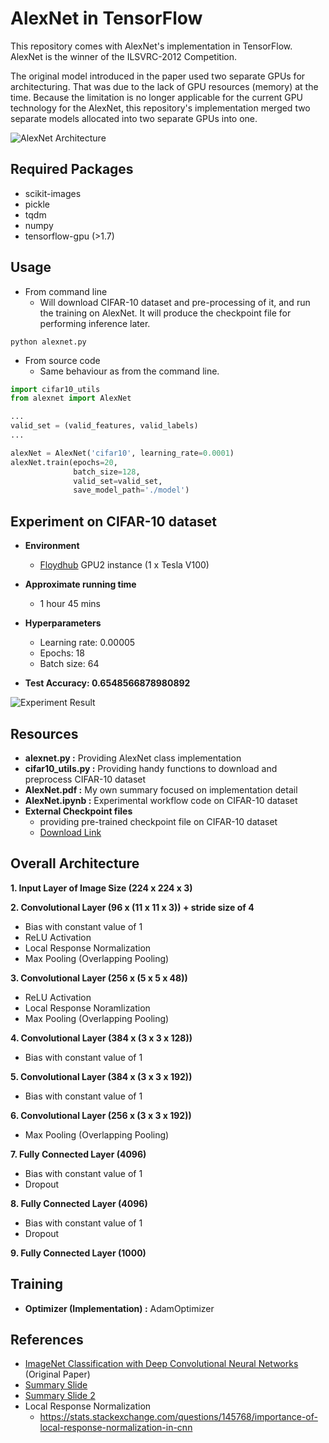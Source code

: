 # AlexNet in TensorFlow

This repository comes with AlexNet's implementation in TensorFlow. AlexNet is the winner of the ILSVRC-2012 Competition. 

The original model introduced in the paper used two separate GPUs for architecturing. That was due to the lack of GPU resources (memory) at the time. Because the limitation is no longer applicable for the current GPU technology for the AlexNet, this repository's implementation merged two separate models allocated into two separate GPUs into one.

![AlexNet Architecture](./figure1.png)

## Required Packages
- scikit-images
- pickle
- tqdm
- numpy
- tensorflow-gpu (>1.7)

## Usage
- From command line
  -  Will download CIFAR-10 dataset and pre-processing of it, and run the training on AlexNet. It will produce the checkpoint file for performing inference later.
```shell
python alexnet.py
```

- From source code
  - Same behaviour as from the command line.
```python
import cifar10_utils
from alexnet import AlexNet

...
valid_set = (valid_features, valid_labels)
...

alexNet = AlexNet('cifar10', learning_rate=0.0001)
alexNet.train(epochs=20, 
              batch_size=128, 
              valid_set=valid_set, 
              save_model_path='./model')
```

## Experiment on CIFAR-10 dataset
- **Environment**
  - [Floydhub](https://www.floydhub.com/) GPU2 instance (1 x Tesla V100)

- **Approximate running time**
  - 1 hour 45 mins

- **Hyperparameters**
  - Learning rate: 0.00005
  - Epochs: 18
  - Batch size: 64

- **Test Accuracy: 0.6548566878980892**

![Experiment Result](./experiment.png)

## Resources
- **alexnet.py :** Providing AlexNet class implementation
- **cifar10_utils.py :** Providing handy functions to download and preprocess CIFAR-10 dataset
- **AlexNet.pdf :** My own summary focused on implementation detail
- **AlexNet.ipynb :** Experimental workflow code on CIFAR-10 dataset
- **External Checkpoint files**
  - providing pre-trained checkpoint file on CIFAR-10 dataset
  - [Download Link](https://drive.google.com/drive/folders/1-bUYAWx6dQ8b5Nw6O_juvZwnNVk-M1Qu?usp=sharing)

## Overall Architecture
**1. Input Layer of Image Size (224 x 224 x 3)**

**2. Convolutional Layer (96 x (11 x 11 x 3)) + stride size of 4**
   - Bias with constant value of 1
   - ReLU Activation
   - Local Response Normalization
   - Max Pooling (Overlapping Pooling)

**3. Convolutional Layer (256 x (5 x 5 x 48))**
   - ReLU Activation
   - Local Response Noramlization
   - Max Pooling (Overlapping Pooling)

**4. Convolutional Layer (384 x (3 x 3 x 128))**
   - Bias with constant value of 1

**5. Convolutional Layer (384 x (3 x 3 x 192))**
   - Bias with constant value of 1

**6. Convolutional Layer (256 x (3 x 3 x 192))**
   - Max Pooling (Overlapping Pooling)

**7. Fully Connected Layer (4096)**
   - Bias with constant value of 1
   - Dropout

**8. Fully Connected Layer (4096)**
   - Bias with constant value of 1
   - Dropout

**9. Fully Connected Layer (1000)**

## Training
- **Optimizer (Implementation) :** AdamOptimizer

## References
- [ImageNet Classification with Deep Convolutional Neural Networks](https://papers.nips.cc/paper/4824-imagenet-classification-with-deep-convolutional-neural-networks.pdf) (Original Paper)
- [Summary Slide](http://cvml.ist.ac.at/courses/DLWT_W17/material/AlexNet.pdf)
- [Summary Slide 2](http://vision.stanford.edu/teaching/cs231b_spring1415/slides/alexnet_tugce_kyunghee.pdf)
- Local Response Normalization
  - https://stats.stackexchange.com/questions/145768/importance-of-local-response-normalization-in-cnn
